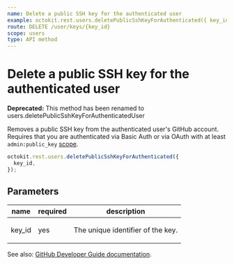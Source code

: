 ```yaml
---
name: Delete a public SSH key for the authenticated user
example: octokit.rest.users.deletePublicSshKeyForAuthenticated({ key_id })
route: DELETE /user/keys/{key_id}
scope: users
type: API method
---
```


# Delete a public SSH key for the authenticated user

**Deprecated:** This method has been renamed to users.deletePublicSshKeyForAuthenticatedUser

Removes a public SSH key from the authenticated user's GitHub account. Requires that you are authenticated via Basic Auth or via OAuth with at least `admin:public_key` [scope](https://docs.github.com/enterprise-cloud@latest//apps/building-oauth-apps/understanding-scopes-for-oauth-apps/).

```js
octokit.rest.users.deletePublicSshKeyForAuthenticated({
  key_id,
});
```

## Parameters

<table>
  <thead>
    <tr>
      <th>name</th>
      <th>required</th>
      <th>description</th>
    </tr>
  </thead>
  <tbody>
    <tr><td>key_id</td><td>yes</td><td>

The unique identifier of the key.

</td></tr>
  </tbody>
</table>

See also: [GitHub Developer Guide documentation](https://docs.github.com/enterprise-cloud@latest//rest/reference/users#delete-a-public-ssh-key-for-the-authenticated-user).

